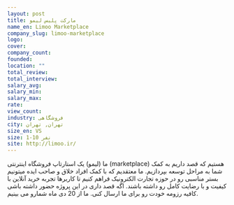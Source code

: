 ```yaml
---
layout: post
title: مارکت پلیس لیمو
name_en: Limoo Marketplace
company_slug: limoo-marketplace
logo: 
cover: 
company_count:
founded:
location: ""
total_review: 
total_interview: 
salary_avg: 
salary_min: 
salary_max: 
rate: 
view_count: 
industry: فروشگاهی
city: تهران, تهران
size_en: VS
size: 1-10 نفر
site: http://limoo.ir/
---
```


ما (لیمو) یک استارتاپ فروشگاه اینترنتی (marketplace) هستیم که قصد داریم به کمک شما به مراحل توسعه بپردازیم. ما معتقدیم که با کمک افراد خلاق و صاحب ایده میتونیم بستر مناسبی رو در حوزه تجارت الکترونیک فراهم کنیم تا کاربرها تجربه خرید آنلاین با کیفیت و با رضایت کامل رو داشته باشند. اگه قصد داری در این پروژه حضور داشته باشی کافیه رزومه خودت رو برای ما ارسال کنی. ما از 20 دی ماه شمارو می بینیم.
